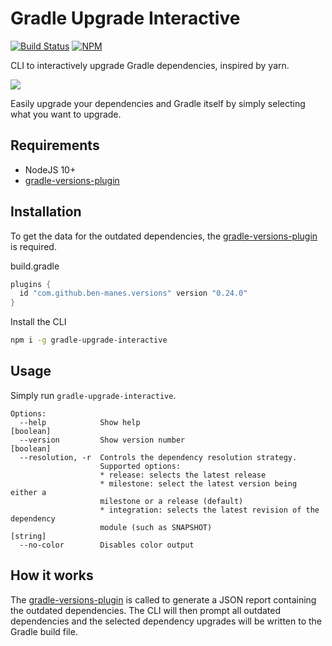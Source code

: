 # Gradle Upgrade Interactive

[![Build Status](https://travis-ci.org/kevcodez/gradle-upgrade-interactive.svg?branch=master)](https://travis-ci.org/kevcodez/gradle-upgrade-interactive)
[![NPM](https://img.shields.io/npm/v/gradle-upgrade-interactive)](https://www.npmjs.com/package/gradle-upgrade-interactive)

CLI to interactively upgrade Gradle dependencies, inspired by yarn.

![](https://raw.githubusercontent.com/kevcodez/gradle-upgrade-interactive/master/cli.gif)

Easily upgrade your dependencies and Gradle itself by simply selecting what you want to upgrade.

## Requirements

- NodeJS 10+
- [gradle-versions-plugin](https://github.com/ben-manes/gradle-versions-plugin)

## Installation

To get the data for the outdated dependencies, the [gradle-versions-plugin](https://github.com/ben-manes/gradle-versions-plugin) is required.

build.gradle

```groovy
plugins {
  id "com.github.ben-manes.versions" version "0.24.0"
}
```

Install the CLI

```sh
npm i -g gradle-upgrade-interactive
```

## Usage

Simply run `gradle-upgrade-interactive`.

```
Options:
  --help            Show help                                          [boolean]
  --version         Show version number                                [boolean]
  --resolution, -r  Controls the dependency resolution strategy.
                    Supported options:
                    * release: selects the latest release
                    * milestone: select the latest version being either a
                    milestone or a release (default)
                    * integration: selects the latest revision of the dependency
                    module (such as SNAPSHOT)                           [string]
  --no-color        Disables color output
```

## How it works

The [gradle-versions-plugin](https://github.com/ben-manes/gradle-versions-plugin) is called to generate a JSON report containing the outdated dependencies.
The CLI will then prompt all outdated dependencies and the selected dependency upgrades will be written to the Gradle build file.
